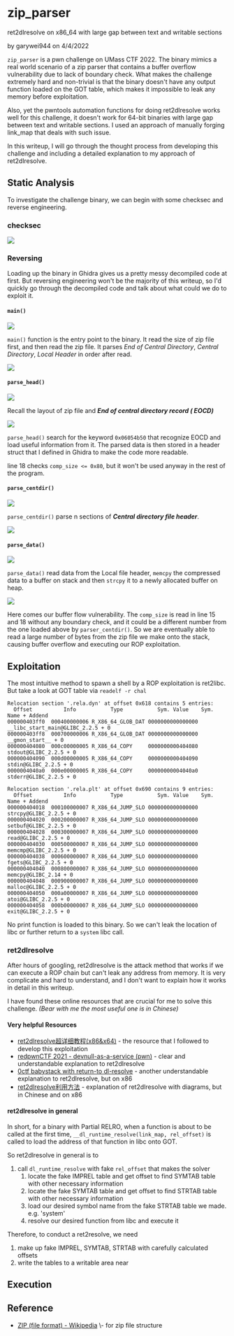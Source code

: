 # zip_parser

ret2dlresolve on x86_64 with large gap between text and writable sections

by garywei944 on 4/4/2022

`zip_parser` is a pwn challenge on UMass CTF 2022. The binary mimics a real
world scenario of a zip parser that contains a buffer overflow vulnerability
due to lack of boundary check. What makes the challenge extremely hard and
non-trivial is that the binary doesn't have any output function loaded on the
GOT table, which makes it impossible to leak any memory before exploitation.

Also, yet the pwntools automation functions for doing ret2dlresolve works well
for this challenge, it doesn't work for 64-bit binaries with large gap between
text and writable sections. I used an approach of manually forging link_map
that deals with such issue.

In this writeup, I will go through the thought process from developing this
challenge and including a detailed explanation to my approach of ret2dlresolve.

## Static Analysis

To investigate the challenge binary, we can begin with some checksec and
reverse engineering.

### checksec

![](images/checksec.png)

### Reversing

Loading up the binary in Ghidra gives us a pretty messy decompiled code at
first. But reversing engineering won't be the majority of this writeup, so I'd
quickly go through the decompiled code and talk about what could we do to
exploit it.

#### `main()`

![](images/dis_main.png)

`main()` function is the entry point to the binary. It read the size of zip
file first, and then read the zip file. It parses *End of Central Directory*,
*Central Directory*, *Local Header* in order after read.

![](images/diagram1.png)

#### `parse_head()`

![](images/dis_parse_head.png)

Recall the layout of zip file and ***End of central directory record (
EOCD)***

![](images/eocd.png)

`parse_head()` search for the keyword `0x06054b50` that recognize EOCD and load
useful information from it. The parsed data is then stored in a header struct
that I defined in Ghidra to make the code more readable.

line 18 checks `comp_size <= 0x80`, but it won't be used anyway in the rest of
the program.

#### `parse_centdir()`

![](images/dis_parse_centdir.png)

`parse_centdir()` parse n sections of ***Central directory file header***.

![](images/cdfh.png)

#### `parse_data()`

![](images/dis_parse_data.png)

`parse_data()` read data from the Local file header, `memcpy` the compressed
data to a buffer on stack and then `strcpy` it to a newly allocated buffer on
heap.

![](images/lfh.png)

Here comes our buffer flow vulnerability. The `comp_size` is read in line 15
and 18 without any boundary check, and it could be a different number from the
one loaded above by `parser_centdir()`. So we are eventually able to read a
large number of bytes from the zip file we make onto the stack, causing buffer
overflow and executing our ROP exploitation.

## Exploitation

The most intuitive method to spawn a shell by a ROP exploitation is ret2libc.
But take a look at GOT table via `readelf -r chal`

```text
Relocation section '.rela.dyn' at offset 0x618 contains 5 entries:
  Offset          Info           Type           Sym. Value    Sym. Name + Addend
000000403ff0  000400000006 R_X86_64_GLOB_DAT 0000000000000000 __libc_start_main@GLIBC_2.2.5 + 0
000000403ff8  000700000006 R_X86_64_GLOB_DAT 0000000000000000 __gmon_start__ + 0
000000404080  000c00000005 R_X86_64_COPY     0000000000404080 stdout@GLIBC_2.2.5 + 0
000000404090  000d00000005 R_X86_64_COPY     0000000000404090 stdin@GLIBC_2.2.5 + 0
0000004040a0  000e00000005 R_X86_64_COPY     00000000004040a0 stderr@GLIBC_2.2.5 + 0

Relocation section '.rela.plt' at offset 0x690 contains 9 entries:
  Offset          Info           Type           Sym. Value    Sym. Name + Addend
000000404018  000100000007 R_X86_64_JUMP_SLO 0000000000000000 strcpy@GLIBC_2.2.5 + 0
000000404020  000200000007 R_X86_64_JUMP_SLO 0000000000000000 setbuf@GLIBC_2.2.5 + 0
000000404028  000300000007 R_X86_64_JUMP_SLO 0000000000000000 read@GLIBC_2.2.5 + 0
000000404030  000500000007 R_X86_64_JUMP_SLO 0000000000000000 memcmp@GLIBC_2.2.5 + 0
000000404038  000600000007 R_X86_64_JUMP_SLO 0000000000000000 fgets@GLIBC_2.2.5 + 0
000000404040  000800000007 R_X86_64_JUMP_SLO 0000000000000000 memcpy@GLIBC_2.14 + 0
000000404048  000900000007 R_X86_64_JUMP_SLO 0000000000000000 malloc@GLIBC_2.2.5 + 0
000000404050  000a00000007 R_X86_64_JUMP_SLO 0000000000000000 atoi@GLIBC_2.2.5 + 0
000000404058  000b00000007 R_X86_64_JUMP_SLO 0000000000000000 exit@GLIBC_2.2.5 + 0
```

No print function is loaded to this binary. So we can't leak the location of
libc or further return to a `system` libc call.

### ret2dlresolve

After hours of googling, ret2dlresolve is the attack method that works if we
can execute a ROP chain but can't leak any address from memory. It is very
complicate and hard to understand, and I don't want to explain how it works in
detail in this writeup.

I have found these online resources that are crucial for me to solve this
challenge. *(Bear with me the most useful one is in Chinese)*

#### Very helpful Resources

- [ret2dlresolve超详细教程(x86&x64)](https://blog.csdn.net/qq_51868336/article/details/114644569)
  \- the resource that I followed to develop this exploitation
- [redpwnCTF 2021 - devnull-as-a-service (pwn)](https://activities.tjhsst.edu/csc/writeups/redpwnctf-2021-devnull)
  \- clear and understandable explanation to ret2dlresolve
- [0ctf babystack with return-to dl-resolve](https://gist.github.com/ricardo2197/8c7f6f5b8950ed6771c1cd3a116f7e62)
  \- another understandable explanation to ret2dlresolve, but on x86
- [ret2dlresolve利用方法](https://blog.csdn.net/qq_38204481/article/details/90074190)
  \- explanation of ret2dlresolve with diagrams, but in Chinese and on x86

#### ret2dlresolve in general

In short, for a binary with Partial RELRO, when a function is about to be
called at the first time, `__dl_runtime_resolve(link_map, rel_offset)` is
called to load the address of that function in libc onto GOT.

So ret2dlresolve in general is to

1. call `dl_runtime_resolve` with fake `rel_offset` that makes the solver
    1. locate the fake IMPREL table and get offset to find SYMTAB table with
       other necessary information
    2. locate the fake SYMTAB table and get offset to find STRTAB table with
       other necessary information
    3. load our desired symbol name from the fake STRTAB table we made. e.g.
       'system'
    4. resolve our desired function from libc and execute it

Therefore, to conduct a ret2resolve, we need

1. make up fake IMPREL, SYMTAB, STRTAB with carefully calculated offsets
2. write the tables to a writable area near 

## Execution

## Reference

- [ZIP (file format) - Wikipedia](https://en.wikipedia.org/wiki/ZIP_(file_format))
  \- for zip file structure